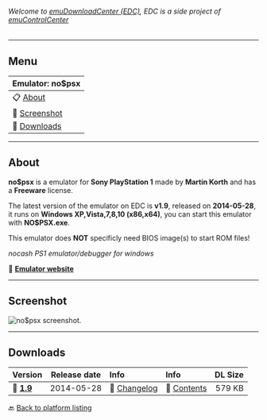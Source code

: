 ###### Welcome to [emuDownloadCenter (EDC)](https://github.com/PhoenixInteractiveNL/emuDownloadCenter/wiki/), EDC is a side project of [emuControlCenter](https://github.com/PhoenixInteractiveNL/emuControlCenter/wiki/)
***
## Menu
| **Emulator: no$psx** |
|:---------|
| :clipboard: [About](#about) |
| :sunrise: [Screenshot](#screenshot) |
| :floppy_disk: [Downloads](#downloads) |
***
## About
**no$psx** is a emulator for **Sony PlayStation 1** made by **Martin Korth** and has a **Freeware** license.

The latest version of the emulator on EDC is **v1.9**, released on **2014-05-28**, it runs on **Windows XP,Vista,7,8,10 (x86,x64)**, you can start this emulator with **NO$PSX.exe**.

This emulator does **NOT** specificly need BIOS image(s) to start ROM files!

_nocash PS1 emulator/debugger for windows_

:link: [**Emulator website**](http://problemkaputt.de/index.htm)
***
## Screenshot
![](https://raw.githubusercontent.com/PhoenixInteractiveNL/emuDownloadCenter/master/hooks/nopsx/screen.jpg "no$psx screenshot.")
***
## Downloads
| Version  | Release date  | Info       | Info       | DL Size    |
|:---------|:-------------:|:-----------|:-----------|-----------:|
| :floppy_disk: [**1.9**](https://github.com/PhoenixInteractiveNL/edc-repo0001/raw/master/nopsx/1.9.7z) | 2014-05-28 | :page_facing_up: [Changelog](https://github.com/PhoenixInteractiveNL/edc-repo0001/blob/master/nopsx/1.9_changelog.txt) | :mag_right: [Contents](https://github.com/PhoenixInteractiveNL/edc-repo0001/blob/master/nopsx/1.9_contents.txt) | 579 KB |

:back: [Back to platform listing](https://github.com/PhoenixInteractiveNL/emuDownloadCenter/wiki/EDC-Platform-List)
